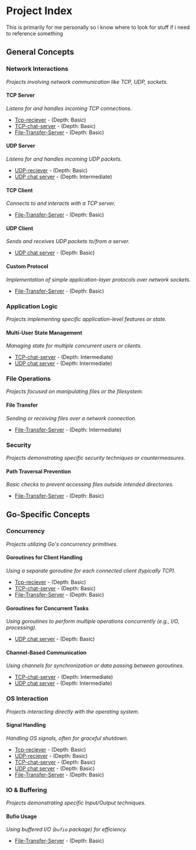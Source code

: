 # Project Index
This is primarily for me personally so i know where to look for stuff if i need to reference something

## General Concepts

### Network Interactions
*Projects involving network communication like TCP, UDP, sockets.*

#### TCP Server
*Listens for and handles incoming TCP connections.*

- [Tcp-reciever](./Tcp-reciever/) - (Depth: Basic)
- [TCP-chat-server](./TCP-chat-server/) - (Depth: Basic)
- [File-Transfer-Server](./File-Transfer-Server/) - (Depth: Basic)

#### UDP Server
*Listens for and handles incoming UDP packets.*

- [UDP-reciever](./UDP-reciever/) - (Depth: Basic)
- [UDP chat server](./UDP-chat-server/) - (Depth: Intermediate)

#### TCP Client
*Connects to and interacts with a TCP server.*

- [File-Transfer-Server](./File-Transfer-Server/) - (Depth: Basic)

#### UDP Client
*Sends and receives UDP packets to/from a server.*

- [UDP chat server](./UDP-chat-server/) - (Depth: Basic)

#### Custom Protocol
*Implementation of simple application-layer protocols over network sockets.*

- [File-Transfer-Server](./File-Transfer-Server/) - (Depth: Basic)

### Application Logic
*Projects implementing specific application-level features or state.*

#### Multi-User State Management
*Managing state for multiple concurrent users or clients.*

- [TCP-chat-server](./TCP-chat-server/) - (Depth: Intermediate)
- [UDP chat server](./UDP-chat-server/) - (Depth: Intermediate)

### File Operations
*Projects focused on manipulating files or the filesystem.*

#### File Transfer
*Sending or receiving files over a network connection.*

- [File-Transfer-Server](./File-Transfer-Server/) - (Depth: Intermediate)

### Security
*Projects demonstrating specific security techniques or countermeasures.*

#### Path Traversal Prevention
*Basic checks to prevent accessing files outside intended directories.*

- [File-Transfer-Server](./File-Transfer-Server/) - (Depth: Basic)

## Go-Specific Concepts

### Concurrency
*Projects utilizing Go's concurrency primitives.*

#### Goroutines for Client Handling
*Using a separate goroutine for each connected client (typically TCP).*

- [Tcp-reciever](./Tcp-reciever/) - (Depth: Basic)
- [TCP-chat-server](./TCP-chat-server/) - (Depth: Basic)
- [File-Transfer-Server](./File-Transfer-Server/) - (Depth: Basic)

#### Goroutines for Concurrent Tasks
*Using goroutines to perform multiple operations concurrently (e.g., I/O, processing).*

- [UDP chat server](./UDP-chat-server/) - (Depth: Basic)

#### Channel-Based Communication
*Using channels for synchronization or data passing between goroutines.*

- [TCP-chat-server](./TCP-chat-server/) - (Depth: Intermediate)
- [UDP chat server](./UDP-chat-server/) - (Depth: Intermediate)

### OS Interaction
*Projects interacting directly with the operating system.*

#### Signal Handling
*Handling OS signals, often for graceful shutdown.*

- [Tcp-reciever](./Tcp-reciever/) - (Depth: Basic)
- [UDP-reciever](./UDP-reciever/) - (Depth: Basic)
- [TCP-chat-server](./TCP-chat-server/) - (Depth: Basic)
- [UDP chat server](./UDP-chat-server/) - (Depth: Basic)
- [File-Transfer-Server](./File-Transfer-Server/) - (Depth: Basic)

### IO & Buffering
*Projects demonstrating specific Input/Output techniques.*

#### Bufio Usage
*Using buffered I/O (`bufio` package) for efficiency.*

- [File-Transfer-Server](./File-Transfer-Server/) - (Depth: Basic)
